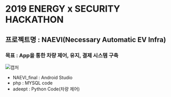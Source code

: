 # 2019 ENERGY x SECURITY HACKATHON
## 프로젝트명 : NAEVI(Necessary Automatic EV Infra)
### 목표 : App을 통한 차량 제어, 유지, 결제 시스템 구축

![캡처](https://user-images.githubusercontent.com/55612222/108587443-e4739200-7396-11eb-9587-5ef8c3b8667d.PNG)


   - NAEVI_final : Android Studio
   - php : MYSQL code
   - adeept : Python Code(차량 제어)
